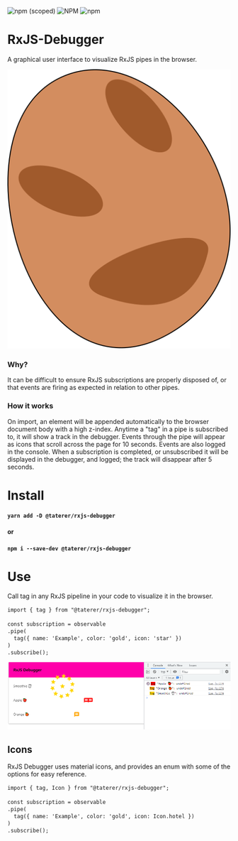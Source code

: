 ![npm (scoped)](https://img.shields.io/npm/v/@taterer/rxjs-debugger?label=NPM) ![NPM](https://img.shields.io/npm/l/@taterer/rxjs-debugger?label=License) ![npm](https://img.shields.io/npm/dt/@taterer/rxjs-debugger?label=Downloads)

# RxJS-Debugger
A graphical user interface to visualize RxJS pipes in the browser.

![](https://github.com/jtmckay/tater-taste/blob/HEAD/client/public/tater.svg)
### Why?
It can be difficult to ensure RxJS subscriptions are properly disposed of, or that events are firing as expected in relation to other pipes.
### How it works
On import, an element will be appended automatically to the browser document body with a high z-index. Anytime a "tag" in a pipe is subscribed to, it will show a track in the debugger. Events through the pipe will appear as icons that scroll across the page for 10 seconds. Events are also logged in the console. When a subscription is completed, or unsubscribed it will be displayed in the debugger, and logged; the track will disappear after 5 seconds.

# Install
#### `yarn add -D @taterer/rxjs-debugger`
#### or
#### `npm i --save-dev @taterer/rxjs-debugger`
# Use
Call tag in any RxJS pipeline in your code to visualize it in the browser.
```
import { tag } from "@taterer/rxjs-debugger";

const subscription = observable
.pipe(
  tag({ name: 'Example', color: 'gold', icon: 'star' })
)
.subscribe();
```
![](https://github.com/taterer/rxjs-debugger/blob/HEAD/src/public/rxjs-debugger-screenshot.png)

## Icons
RxJS Debugger uses material icons, and provides an enum with some of the options for easy reference. 
```
import { tag, Icon } from "@taterer/rxjs-debugger";

const subscription = observable
.pipe(
  tag({ name: 'Example', color: 'gold', icon: Icon.hotel })
)
.subscribe();
```
